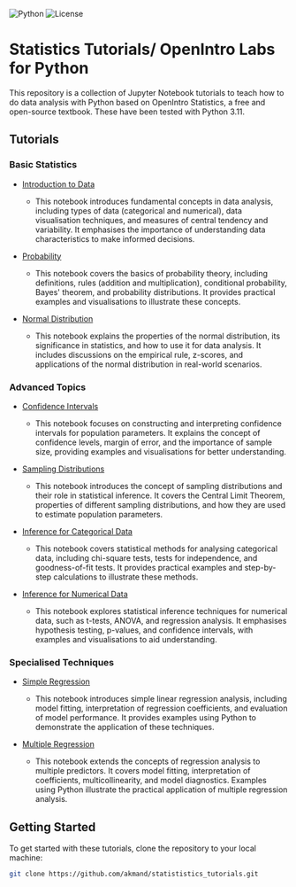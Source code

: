 ![Python](https://img.shields.io/badge/Python-3.x-blue.svg)
![License](https://img.shields.io/badge/License-MIT-brightgreen.svg)

# Statistics Tutorials/ OpenIntro Labs for Python

This repository is a collection of Jupyter Notebook tutorials to teach how to do data analysis with Python based on OpenIntro Statistics, a free and open-source textbook. These have been tested with Python 3.11.

## Tutorials

### Basic Statistics

- [Introduction to Data](tutorials/ch1n2_intro_to_data.ipynb)
  - This notebook introduces fundamental concepts in data analysis, including types of data (categorical and numerical), data visualisation techniques, and measures of central tendency and variability. It emphasises the importance of understanding data characteristics to make informed decisions.

- [Probability](tutorials/ch3_probability.ipynb)
  - This notebook covers the basics of probability theory, including definitions, rules (addition and multiplication), conditional probability, Bayes' theorem, and probability distributions. It provides practical examples and visualisations to illustrate these concepts.

- [Normal Distribution](tutorials/ch4_normal_distribution.ipynb)
  - This notebook explains the properties of the normal distribution, its significance in statistics, and how to use it for data analysis. It includes discussions on the empirical rule, z-scores, and applications of the normal distribution in real-world scenarios.

### Advanced Topics

- [Confidence Intervals](tutorials/ch5_confidence_intervals.ipynb)
  - This notebook focuses on constructing and interpreting confidence intervals for population parameters. It explains the concept of confidence levels, margin of error, and the importance of sample size, providing examples and visualisations for better understanding.

- [Sampling Distributions](tutorials/ch5_sampling_distributions.ipynb)
  - This notebook introduces the concept of sampling distributions and their role in statistical inference. It covers the Central Limit Theorem, properties of different sampling distributions, and how they are used to estimate population parameters.

- [Inference for Categorical Data](tutorials/ch6_inf_for_categorical_data.ipynb)
  - This notebook covers statistical methods for analysing categorical data, including chi-square tests, tests for independence, and goodness-of-fit tests. It provides practical examples and step-by-step calculations to illustrate these methods.

- [Inference for Numerical Data](tutorials/ch7_inf_for_numerical_data.ipynb)
  - This notebook explores statistical inference techniques for numerical data, such as t-tests, ANOVA, and regression analysis. It emphasises hypothesis testing, p-values, and confidence intervals, with examples and visualisations to aid understanding.

### Specialised Techniques

- [Simple Regression](tutorials/ch8_simple_regression.ipynb)
  - This notebook introduces simple linear regression analysis, including model fitting, interpretation of regression coefficients, and evaluation of model performance. It provides examples using Python to demonstrate the application of these techniques.

- [Multiple Regression](tutorials/ch9_multiple_regression.ipynb)
  - This notebook extends the concepts of regression analysis to multiple predictors. It covers model fitting, interpretation of coefficients, multicollinearity, and model diagnostics. Examples using Python illustrate the practical application of multiple regression analysis.

## Getting Started

To get started with these tutorials, clone the repository to your local machine:

```bash
git clone https://github.com/akmand/statististics_tutorials.git

